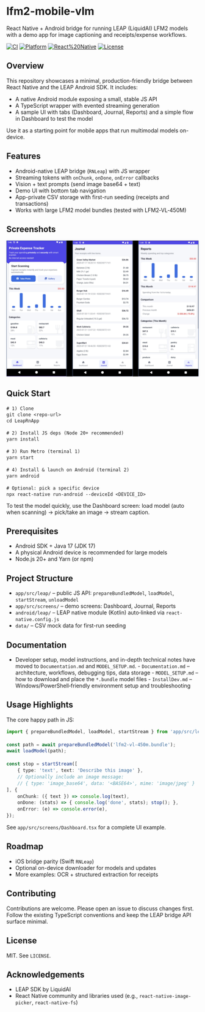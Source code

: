 # lfm2-mobile-vlm

React Native + Android bridge for running LEAP (LiquidAI) LFM2 models with a demo app for image captioning and receipts/expense workflows.

[![CI](https://img.shields.io/badge/CI-local-blue)](./Documentation.md) [![Platform](https://img.shields.io/badge/platform-Android-green)](./Documentation.md#running--debugging) [![React%20Native](https://img.shields.io/badge/React%20Native-0.73%2B-61dafb)](https://reactnative.dev/) [![License](https://img.shields.io/badge/license-MIT-informational)](#license)

## Overview

This repository showcases a minimal, production-friendly bridge between React Native and the LEAP Android SDK. It includes:

- A native Android module exposing a small, stable JS API
- A TypeScript wrapper with evented streaming generation
- A sample UI with tabs (Dashboard, Journal, Reports) and a simple flow in Dashboard to test the model

Use it as a starting point for mobile apps that run multimodal models on-device.

## Features

- Android-native LEAP bridge (`RNLeap`) with JS wrapper
- Streaming tokens with `onChunk`, `onDone`, `onError` callbacks
- Vision + text prompts (send image base64 + text)
- Demo UI with bottom tab navigation
- App-private CSV storage with first-run seeding (receipts and transactions)
- Works with large LFM2 model bundles (tested with LFM2‑VL‑450M)

## Screenshots

![Screenshots](docs/img/screenshots.jpg) 

## Quick Start

```pwsh
# 1) Clone
git clone <repo-url>
cd LeapRnApp

# 2) Install JS deps (Node 20+ recommended)
yarn install

# 3) Run Metro (terminal 1)
yarn start

# 4) Install & launch on Android (terminal 2)
yarn android

# Optional: pick a specific device
npx react-native run-android --deviceId <DEVICE_ID>
```

To test the model quickly, use the Dashboard screen: load model (auto when scanning) → pick/take an image → stream caption.

## Prerequisites

- Android SDK + Java 17 (JDK 17)
- A physical Android device is recommended for large models
- Node.js 20+ and Yarn (or npm)

## Project Structure

- `app/src/leap/` – public JS API: `prepareBundledModel`, `loadModel`, `startStream`, `unloadModel`
- `app/src/screens/` – demo screens: Dashboard, Journal, Reports
- `android/leap/` – LEAP native module (Kotlin) auto‑linked via `react-native.config.js`
- `data/` – CSV mock data for first-run seeding

## Documentation

- Developer setup, model instructions, and in-depth technical notes have moved to `Documentation.md` and `MODEL_SETUP.md`.
        - `Documentation.md` – architecture, workflows, debugging tips, data storage
        - `MODEL_SETUP.md` – how to download and place the `*.bundle` model files
        - `InstallDev.md` – Windows/PowerShell‑friendly environment setup and troubleshooting

## Usage Highlights

The core happy path in JS:

```ts
import { prepareBundledModel, loadModel, startStream } from 'app/src/leap';

const path = await prepareBundledModel('lfm2-vl-450m.bundle');
await loadModel(path);

const stop = startStream([
    { type: 'text', text: 'Describe this image' },
    // Optionally include an image message:
    // { type: 'image_base64', data: '<BASE64>', mime: 'image/jpeg' }
], {
    onChunk: ({ text }) => console.log(text),
    onDone: (stats) => { console.log('done', stats); stop(); },
    onError: (e) => console.error(e),
});
```

See `app/src/screens/Dashboard.tsx` for a complete UI example.

## Roadmap

- iOS bridge parity (Swift `RNLeap`)
- Optional on-device downloader for models and updates
- More examples: OCR + structured extraction for receipts

## Contributing

Contributions are welcome. Please open an issue to discuss changes first. Follow the existing TypeScript conventions and keep the LEAP bridge API surface minimal.

## License

MIT. See `LICENSE`.

## Acknowledgements

- LEAP SDK by LiquidAI
- React Native community and libraries used (e.g., `react-native-image-picker`, `react-native-fs`)
